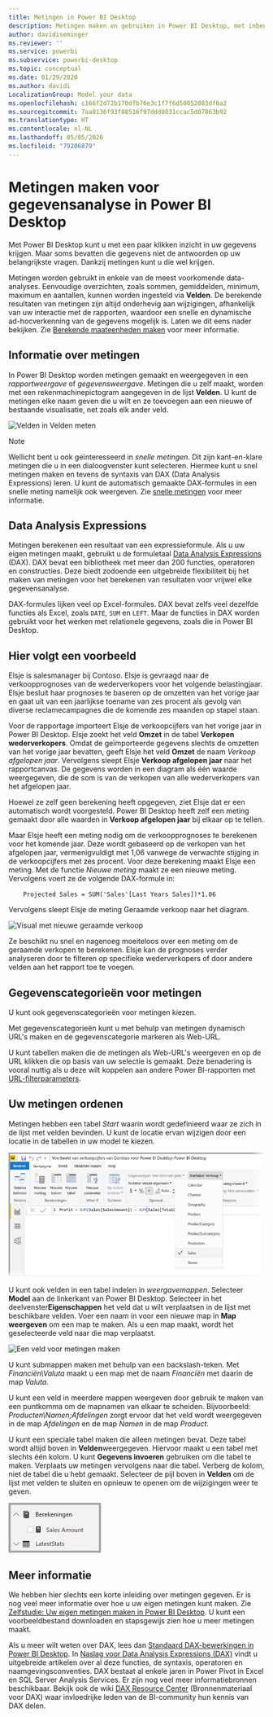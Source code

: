 ```yaml
---
title: Metingen in Power BI Desktop
description: Metingen maken en gebruiken in Power BI Desktop, met inbegrip van snelle metingen en DAX-syntaxis
author: davidiseminger
ms.reviewer: ''
ms.service: powerbi
ms.subservice: powerbi-desktop
ms.topic: conceptual
ms.date: 01/29/2020
ms.author: davidi
LocalizationGroup: Model your data
ms.openlocfilehash: c166f2d72b170dfb76e3c1f7f6d50052083df6a2
ms.sourcegitcommit: 7aa0136f93f88516f97ddd8031ccac5d07863b92
ms.translationtype: HT
ms.contentlocale: nl-NL
ms.lasthandoff: 05/05/2020
ms.locfileid: "79206879"
---
```

# <a name="create-measures-for-data-analysis-in-power-bi-desktop"></a>Metingen maken voor gegevensanalyse in Power BI Desktop

Met Power BI Desktop kunt u met een paar klikken inzicht in uw gegevens krijgen. Maar soms bevatten die gegevens niet de antwoorden op uw belangrijkste vragen. Dankzij metingen kunt u die wel krijgen.

Metingen worden gebruikt in enkele van de meest voorkomende data-analyses. Eenvoudige overzichten, zoals sommen, gemiddelden, minimum, maximum en aantallen, kunnen worden ingesteld via **Velden**. De berekende resultaten van metingen zijn altijd onderhevig aan wijzigingen, afhankelijk van uw interactie met de rapporten, waardoor een snelle en dynamische ad-hocverkenning van de gegevens mogelijk is. Laten we dit eens nader bekijken. Zie [Berekende maateenheden maken](/learn/modules/model-data-power-bi/4b-create-calculated-measures) voor meer informatie.

## <a name="understanding-measures"></a>Informatie over metingen

In Power BI Desktop worden metingen gemaakt en weergegeven in een *rapportweergave* of *gegevensweergave*. Metingen die u zelf maakt, worden met een rekenmachinepictogram aangegeven in de lijst **Velden**. U kunt de metingen elke naam geven die u wilt en ze toevoegen aan een nieuwe of bestaande visualisatie, net zoals elk ander veld.

![Velden in Velden meten](media/desktop-measures/measuresinpbid_measinfieldlist.png)

> [!NOTE]
> Wellicht bent u ook geïnteresseerd in *snelle metingen*. Dit zijn kant-en-klare metingen die u in een dialoogvenster kunt selecteren. Hiermee kunt u snel metingen maken en tevens de syntaxis van DAX (Data Analysis Expressions) leren. U kunt de automatisch gemaakte DAX-formules in een snelle meting namelijk ook weergeven. Zie [snelle metingen](desktop-quick-measures.md) voor meer informatie.
> 
> 

## <a name="data-analysis-expressions"></a>Data Analysis Expressions

Metingen berekenen een resultaat van een expressieformule. Als u uw eigen metingen maakt, gebruikt u de formuletaal [Data Analysis Expressions](/dax/) (DAX). DAX bevat een bibliotheek met meer dan 200 functies, operatoren en constructies. Deze biedt zodoende een uitgebreide flexibiliteit bij het maken van metingen voor het berekenen van resultaten voor vrijwel elke gegevensanalyse.

DAX-formules lijken veel op Excel-formules. DAX bevat zelfs veel dezelfde functies als Excel, zoals `DATE`, `SUM` en `LEFT`. Maar de functies in DAX worden gebruikt voor het werken met relationele gegevens, zoals die in Power BI Desktop.

## <a name="lets-look-at-an-example"></a>Hier volgt een voorbeeld

Elsje is salesmanager bij Contoso. Elsje is gevraagd naar de verkoopprognoses van de wederverkopers voor het volgende belastingjaar. Elsje besluit haar prognoses te baseren op de omzetten van het vorige jaar en gaat uit van een jaarlijkse toename van zes procent als gevolg van diverse reclamecampagnes die de komende zes maanden op stapel staan.

Voor de rapportage importeert Elsje de verkoopcijfers van het vorige jaar in Power BI Desktop. Elsje zoekt het veld **Omzet** in de tabel **Verkopen wederverkopers**. Omdat de geïmporteerde gegevens slechts de omzetten van het vorige jaar bevatten, geeft Elsje het veld **Omzet** de naam *Verkoop afgelopen jaar*. Vervolgens sleept Elsje **Verkoop afgelopen jaar** naar het rapportcanvas. De gegevens worden in een diagram als één waarde weergegeven, die de som is van de verkopen van alle wederverkopers van het afgelopen jaar.

Hoewel ze zelf geen berekening heeft opgegeven, ziet Elsje dat er een automatisch wordt voorgesteld. Power BI Desktop heeft zelf een meting gemaakt door alle waarden in **Verkoop afgelopen jaar** bij elkaar op te tellen.

Maar Elsje heeft een meting nodig om de verkoopprognoses te berekenen voor het komende jaar. Deze wordt gebaseerd op de verkopen van het afgelopen jaar, vermenigvuldigt met 1,06 vanwege de verwachte stijging in de verkoopcijfers met zes procent. Voor deze berekening maakt Elsje een meting. Met de functie *Nieuwe meting* maakt ze een nieuwe meting. Vervolgens voert ze de volgende DAX-formule in:

```dax
    Projected Sales = SUM('Sales'[Last Years Sales])*1.06
```

Vervolgens sleept Elsje de meting Geraamde verkoop naar het diagram.

![Visual met nieuwe geraamde verkoop](media/desktop-measures/measuresinpbid_lastyearsales.png)

Ze beschikt nu snel en nagenoeg moeiteloos over een meting om de geraamde verkopen te berekenen. Elsje kan de prognoses verder analyseren door te filteren op specifieke wederverkopers of door andere velden aan het rapport toe te voegen.

## <a name="data-categories-for-measures"></a>Gegevenscategorieën voor metingen

U kunt ook gegevenscategorieën voor metingen kiezen.

Met gegevenscategorieën kunt u met behulp van metingen dynamisch URL's maken en de gegevenscategorie markeren als Web-URL.

U kunt tabellen maken die de metingen als Web-URL's weergeven en op de URL klikken die op basis van uw selectie is gemaakt. Deze benadering is vooral nuttig als u deze wilt koppelen aan andere Power BI-rapporten met [URL-filterparameters](service-url-filters.md).

## <a name="organizing-your-measures"></a>Uw metingen ordenen

Metingen hebben een tabel *Start* waarin wordt gedefinieerd waar ze zich in de lijst met velden bevinden. U kunt de locatie ervan wijzigen door een locatie in de tabellen in uw model te kiezen.

![Een tabel voor uw meting selecteren](media/desktop-measures/measures-03.png)

U kunt ook velden in een tabel indelen in *weergavemappen*. Selecteer **Model** aan de linkerkant van Power BI Desktop. Selecteer in het deelvenster**Eigenschappen** het veld dat u wilt verplaatsen in de lijst met beschikbare velden. Voer een naam in voor een nieuwe map in **Map weergeven** om een map te maken. Als u een map maakt, wordt het geselecteerde veld naar die map verplaatst.

![Een veld voor metingen maken](media/desktop-measures/measures-04.gif)

U kunt submappen maken met behulp van een backslash-teken. Met *Financiën\Valuta* maakt u een map met de naam *Financiën* met daarin de map *Valuta*.

U kunt een veld in meerdere mappen weergeven door gebruik te maken van een puntkomma om de mapnamen van elkaar te scheiden. Bijvoorbeeld: *Producten\Namen;Afdelingen* zorgt ervoor dat het veld wordt weergegeven in de map *Afdelingen* en de map *Namen* in de map *Product*.

U kunt een speciale tabel maken die alleen metingen bevat. Deze tabel wordt altijd boven in **Velden**weergegeven. Hiervoor maakt u een tabel met slechts één kolom. U kunt **Gegevens invoeren** gebruiken om die tabel te maken. Verplaats uw metingen vervolgens naar die tabel. Verberg de kolom, niet de tabel die u hebt gemaakt. Selecteer de pijl boven in **Velden** om de lijst met velden te sluiten en opnieuw te openen om de wijzigingen weer te geven.

![Metingen ordenen en bovenaan de lijst met velden laten staan](media/desktop-measures/measures-05.png)

## <a name="learn-more"></a>Meer informatie

We hebben hier slechts een korte inleiding over metingen gegeven. Er is nog veel meer informatie over hoe u uw eigen metingen kunt maken. Zie [Zelfstudie: Uw eigen metingen maken in Power BI Desktop](desktop-tutorial-create-measures.md). U kunt een voorbeeldbestand downloaden en stapsgewijs zien hoe u meer metingen maakt.  

Als u meer wilt weten over DAX, lees dan [Standaard DAX-bewerkingen in Power BI Desktop](desktop-quickstart-learn-dax-basics.md). In [Naslag voor Data Analysis Expressions (DAX)](/dax/) vindt u uitgebreide artikelen over al deze functies, de syntaxis, operatoren en naamgevingsconventies. DAX bestaat al enkele jaren in Power Pivot in Excel en SQL Server Analysis Services. Er zijn nog veel meer informatiebronnen beschikbaar. Bekijk ook de wiki [DAX Resource Center](https://social.technet.microsoft.com/wiki/contents/articles/1088.dax-resource-center.aspx) (Bronnenmateriaal voor DAX) waar invloedrijke leden van de BI-community hun kennis van DAX delen.
